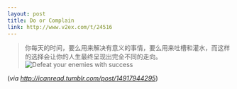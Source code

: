 ```yaml
---
layout: post
title: Do or Complain
link: http://www.v2ex.com/t/24516
---
```

> 你每天的时间，要么用来解决有意义的事情，要么用来吐槽和灌水，而这样的选择会让你的人生最终呈现出完全不同的走向。 
![Defeat your enemies with success](http://27.media.tumblr.com/tumblr_lwx4zmkhre1qzr04eo1_500.jpg)

(*via <http://icanread.tumblr.com/post/14917944295>*)
